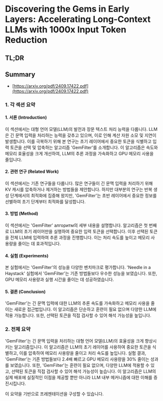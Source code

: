 # Discovering the Gems in Early Layers: Accelerating Long-Context LLMs with 1000x Input Token Reduction
## TL;DR
## Summary
- [https://arxiv.org/pdf/2409.17422.pdf](https://arxiv.org/pdf/2409.17422.pdf)

### 1. 각 섹션 요약

#### 1. 서론 (Introduction)
이 섹션에서는 대형 언어 모델(LLM)의 발전과 장문 텍스트 처리 능력을 다룹니다. LLM은 긴 문맥 입력을 처리하는 능력을 갖추고 있으며, 이로 인해 계산 자원 소모 및 지연이 발생합니다. 이를 극복하기 위해 본 연구는 초기 레이어에서 중요한 토큰을 식별하고 입력 토큰을 선택 및 압축하는 알고리즘 'GemFilter'를 소개합니다. 이 알고리즘은 속도와 메모리 효율성을 크게 개선하여, LLM의 추론 과정을 가속화하고 GPU 메모리 사용을 줄입니다.

#### 2. 관련 연구 (Related Work)
이 섹션에서는 기존 연구들을 다룹니다. 많은 연구들이 긴 문맥 입력을 처리하기 위해 KV 캐시를 압축하거나 제거하는 방법들을 제안합니다. 하지만 대부분의 연구는 반복 생성 단계에서의 최적화에 집중해 왔지만, 'GemFilter'는 초반 레이어에서 중요한 정보를 선별하여 초기 단계부터 최적화를 달성합니다.

#### 3. 방법 (Method)
이 섹션에서는 'GemFilter' алгоритм의 세부 내용을 설명합니다. 알고리즘은 첫 번째로 LLM의 초기 레이어만을 실행하여 중요한 입력 토큰을 선택합니다. 이후 선택된 토큰을 전체 LLM에 입력하여 추론 과정을 진행합니다. 이는 처리 속도를 높이고 메모리 사용량을 줄이는 데 효과적입니다.

#### 4. 실험 (Experiments)
본 실험에서는 'GemFilter'의 성능을 다양한 벤치마크로 평가합니다. 'Needle in a Haystack' 실험에서 'GemFilter'는 기존 방법들보다 우수한 성능을 보였습니다. 또한, GPU 메모리 사용량과 실행 시간을 줄이는 데 성공하였습니다.

#### 5. 결론 (Conclusion)
'GemFilter'는 긴 문맥 입력에 대한 LLM의 추론 속도를 가속화하고 메모리 사용을 줄이는 새로운 접근법입니다. 이 알고리즘은 단순하고 훈련이 필요 없으며 다양한 LLM에 적용 가능합니다. 또한, 선택된 토큰을 직접 검사할 수 있어 해석 가능성을 높입니다.

### 2. 전체 요약

'GemFilter'는 긴 문맥 입력을 처리하는 대형 언어 모델(LLM)의 효율성을 크게 향상시키는 알고리즘입니다. 이 알고리즘은 LLM의 초기 레이어를 사용하여 중요한 토큰을 식별하고, 이를 압축하여 메모리 사용량을 줄이고 처리 속도를 높입니다. 실험 결과, 'GemFilter'는 기존 방법들보다 2.4배 빠르고 GPU 메모리 사용량을 30% 줄이는 성과를 보였습니다. 또한, 'GemFilter'는 훈련이 필요 없으며, 다양한 LLM에 적용할 수 있고, 선택된 토큰을 직접 검사할 수 있어 해석 가능성이 높습니다. 이 알고리즘은 LLM의 실제 배포에 실질적인 이점을 제공할 뿐만 아니라 LLM 내부 메커니즘에 대한 이해를 증진시킵니다.

이 요약을 기반으로 프레젠테이션을 구성할 수 있습니다.